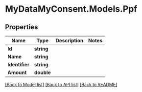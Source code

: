 # MyDataMyConsent.Models.Ppf

## Properties

Name | Type | Description | Notes
------------ | ------------- | ------------- | -------------
**Id** | **string** |  | 
**Name** | **string** |  | 
**Identifier** | **string** |  | 
**Amount** | **double** |  | 

[[Back to Model list]](../README.md#documentation-for-models) [[Back to API list]](../README.md#documentation-for-api-endpoints) [[Back to README]](../README.md)

